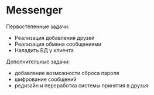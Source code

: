 # Messenger

Первостепенные задачи:

- Реализация добавления друзей
- Реализация обмена сообщениями
- Наладить БД у клиента

Дополнительные задачи:

- добавление возможности сброса пароля
- шифрование сообщений
- редизайн и переработка системы принятия в друзья
